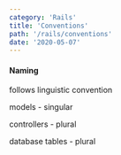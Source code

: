```yaml
---
category: 'Rails'
title: 'Conventions'
path: '/rails/conventions'
date: '2020-05-07'
---
```


#### Naming

follows linguistic convention

models - singular

controllers - plural

database tables - plural
